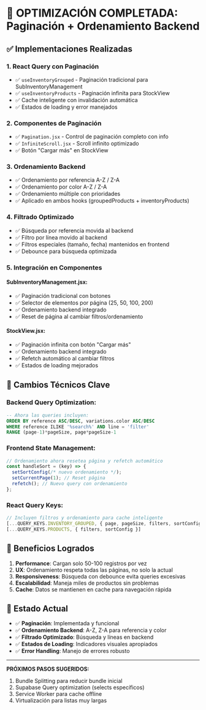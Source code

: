 # 🚀 OPTIMIZACIÓN COMPLETADA: Paginación + Ordenamiento Backend

## ✅ Implementaciones Realizadas

### 1. **React Query con Paginación**

- ✅ `useInventoryGrouped` - Paginación tradicional para SubInventoryManagement
- ✅ `useInventoryProducts` - Paginación infinita para StockView
- ✅ Cache inteligente con invalidación automática
- ✅ Estados de loading y error manejados

### 2. **Componentes de Paginación**

- ✅ `Pagination.jsx` - Control de paginación completo con info
- ✅ `InfiniteScroll.jsx` - Scroll infinito optimizado
- ✅ Botón "Cargar más" en StockView

### 3. **Ordenamiento Backend**

- ✅ Ordenamiento por referencia A-Z / Z-A
- ✅ Ordenamiento por color A-Z / Z-A
- ✅ Ordenamiento múltiple con prioridades
- ✅ Aplicado en ambos hooks (groupedProducts + inventoryProducts)

### 4. **Filtrado Optimizado**

- ✅ Búsqueda por referencia movida al backend
- ✅ Filtro por línea movido al backend
- ✅ Filtros especiales (tamaño, fecha) mantenidos en frontend
- ✅ Debounce para búsqueda optimizada

### 5. **Integración en Componentes**

#### SubInventoryManagement.jsx:

- ✅ Paginación tradicional con botones
- ✅ Selector de elementos por página (25, 50, 100, 200)
- ✅ Ordenamiento backend integrado
- ✅ Reset de página al cambiar filtros/ordenamiento

#### StockView.jsx:

- ✅ Paginación infinita con botón "Cargar más"
- ✅ Ordenamiento backend integrado
- ✅ Refetch automático al cambiar filtros
- ✅ Estados de loading mejorados

## 🔧 Cambios Técnicos Clave

### Backend Query Optimization:

```sql
-- Ahora las queries incluyen:
ORDER BY reference ASC/DESC, variations.color ASC/DESC
WHERE reference ILIKE '%search%' AND line = 'filter'
RANGE (page-1)*pageSize, page*pageSize-1
```

### Frontend State Management:

```javascript
// Ordenamiento ahora resetea página y refetch automático
const handleSort = (key) => {
  setSortConfig(/* nuevo ordenamiento */);
  setCurrentPage(1); // Reset página
  refetch(); // Nuevo query con ordenamiento
};
```

### React Query Keys:

```javascript
// Incluyen filtros y ordenamiento para cache inteligente
[...QUERY_KEYS.INVENTORY_GROUPED, { page, pageSize, filters, sortConfig }]
[...QUERY_KEYS.PRODUCTS, { filters, sortConfig }]
```

## 🎯 Beneficios Logrados

1. **Performance**: Cargan solo 50-100 registros por vez
2. **UX**: Ordenamiento respeta todas las páginas, no solo la actual
3. **Responsiveness**: Búsqueda con debounce evita queries excesivas
4. **Escalabilidad**: Maneja miles de productos sin problemas
5. **Cache**: Datos se mantienen en cache para navegación rápida

## 🚦 Estado Actual

- ✅ **Paginación**: Implementada y funcional
- ✅ **Ordenamiento Backend**: A-Z, Z-A para referencia y color
- ✅ **Filtrado Optimizado**: Búsqueda y líneas en backend
- ✅ **Estados de Loading**: Indicadores visuales apropiados
- ✅ **Error Handling**: Manejo de errores robusto

---

**PRÓXIMOS PASOS SUGERIDOS:**

1. Bundle Splitting para reducir bundle inicial
2. Supabase Query optimization (selects específicos)
3. Service Worker para cache offline
4. Virtualización para listas muy largas
